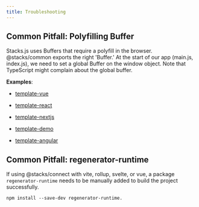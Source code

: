 ```yaml
---
title: Troubleshooting
---
```


## Common Pitfall: Polyfilling Buffer

Stacks.js uses Buffers that require a polyfill in the browser. @stacks/common exports the right 'Buffer.'
At the start of our app (main.js, index.js), we need to set a global Buffer on the window object. 
Note that TypeScript might complain about the global buffer.

**Examples**:

- [template-vue](https://github.com/hirosystems/stacks.js-starters/blob/efb93261b59494f4eb34a7cb5db5d82a84bd3b7c/templates/template-vue/src/main.js#L6)

- [template-react](https://github.com/hirosystems/stacks.js-starters/blob/efb93261b59494f4eb34a7cb5db5d82a84bd3b7c/templates/template-react/src/index.js#L11)

- [template-nextjs](https://github.com/hirosystems/stacks.js-starters/blob/efb93261b59494f4eb34a7cb5db5d82a84bd3b7c/templates/template-nextjs/pages/_app.js#L8)
  
- [template-demo](https://github.com/hirosystems/stacks.js-starters/blob/efb93261b59494f4eb34a7cb5db5d82a84bd3b7c/templates/template-demo/src/index.js#L11)
  
- [template-angular](https://github.com/hirosystems/stacks.js-starters/blob/efb93261b59494f4eb34a7cb5db5d82a84bd3b7c/templates/template-angular/src/main.ts#L9)


## Common Pitfall: regenerator-runtime

If using @stacks/connect with vite, rollup, svelte, or vue, a package `regenerator-runtime` needs to be manually added to build the project successfully.

`npm install --save-dev regenerator-runtime.`
